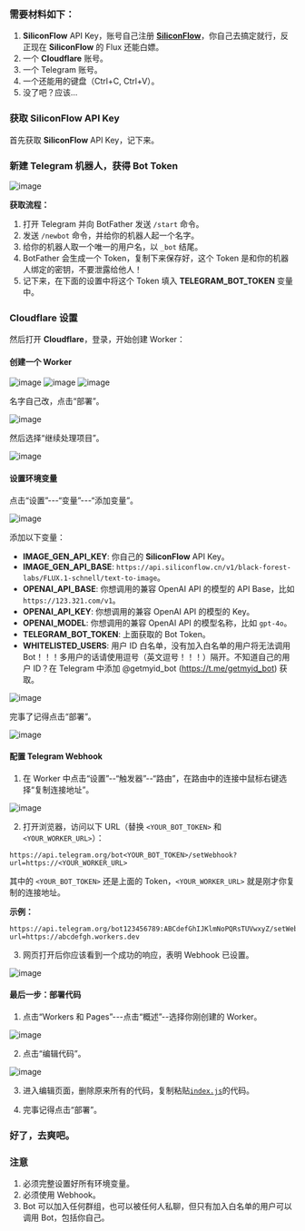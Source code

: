 ### 需要材料如下：

1. **SiliconFlow** API Key，账号自己注册 [**SiliconFlow**](https://siliconflow.cn/)，你自己去搞定就行，反正现在 **SiliconFlow** 的 Flux 还能白嫖。
2. 一个 **Cloudflare** 账号。
3. 一个 Telegram 账号。
4. 一个还能用的键盘（Ctrl+C, Ctrl+V）。
5. 没了吧？应该...

### 获取 SiliconFlow API Key

首先获取 **SiliconFlow** API Key，记下来。

### 新建 Telegram 机器人，获得 Bot Token

<img style="max-width: 600px;" alt="image" src="/doc/pics/tutorial/tutorial_1.png">

**获取流程：**

1. 打开 Telegram 并向 BotFather 发送 `/start` 命令。
2. 发送 `/newbot` 命令，并给你的机器人起一个名字。
3. 给你的机器人取一个唯一的用户名，以 `_bot` 结尾。
4. BotFather 会生成一个 Token，复制下来保存好，这个 Token 是和你的机器人绑定的密钥，不要泄露给他人！
5. 记下来，在下面的设置中将这个 Token 填入 **TELEGRAM_BOT_TOKEN** 变量中。

### Cloudflare 设置

然后打开 **Cloudflare**，登录，开始创建 Worker：

#### 创建一个 Worker

<img style="max-width: 600px;" alt="image" src="/doc/pics/tutorial/tutorial_2.png">

<img style="max-width: 600px;" alt="image" src="/doc/pics/tutorial/tutorial_3.png">

<img style="max-width: 600px;" alt="image" src="/doc/pics/tutorial/tutorial_4.png">

名字自己改，点击“部署”。

<img style="max-width: 600px;" alt="image" src="/doc/pics/tutorial/tutorial_5.png">

然后选择“继续处理项目”。

<img style="max-width: 600px;" alt="image" src="/doc/pics/tutorial/tutorial_6.png">

#### 设置环境变量

点击“设置”---“变量”---“添加变量”。

<img style="max-width: 600px;" alt="image" src="/doc/pics/tutorial/tutorial_7.png">

添加以下变量：


- **IMAGE_GEN_API_KEY**: 你自己的 **SiliconFlow** API Key。
- **IMAGE_GEN_API_BASE**: `https://api.siliconflow.cn/v1/black-forest-labs/FLUX.1-schnell/text-to-image`。
- **OPENAI_API_BASE**: 你想调用的兼容 OpenAI API 的模型的 API Base，比如 `https://123.321.com/v1`。
- **OPENAI_API_KEY**: 你想调用的兼容 OpenAI API 的模型的 Key。
- **OPENAI_MODEL**: 你想调用的兼容 OpenAI API 的模型名称，比如 `gpt-4o`。
- **TELEGRAM_BOT_TOKEN**: 上面获取的 Bot Token。
- **WHITELISTED_USERS**: 用户 ID 白名单，没有加入白名单的用户将无法调用 Bot！！！多用户的话请使用逗号（英文逗号！！！）隔开。不知道自己的用户 ID？在 Telegram 中添加 @getmyid_bot (https://t.me/getmyid_bot) 获取。

<img style="max-width: 600px;" alt="image" src="/doc/pics/tutorial/tutorial_8.png">

完事了记得点击“部署”。

<img style="max-width: 600px;" alt="image" src="/doc/pics/tutorial/tutorial_9.png">

#### 配置 Telegram Webhook

1. 在 Worker 中点击“设置”--“触发器”--“路由”，在路由中的连接中鼠标右键选择“复制连接地址”。

<img style="max-width: 600px;" alt="image" src="/doc/pics/tutorial/tutorial_10.png">


2. 打开浏览器，访问以下 URL（替换 `<YOUR_BOT_TOKEN>` 和 `<YOUR_WORKER_URL>`）：

```
https://api.telegram.org/bot<YOUR_BOT_TOKEN>/setWebhook?url=https://<YOUR_WORKER_URL>
```

其中的 `<YOUR_BOT_TOKEN>` 还是上面的 Token，`<YOUR_WORKER_URL>` 就是刚才你复制的连接地址。

**示例：**

```
https://api.telegram.org/bot123456789:ABCdefGhIJKlmNoPQRsTUVwxyZ/setWebhook?url=https://abcdefgh.workers.dev
```

3. 网页打开后你应该看到一个成功的响应，表明 Webhook 已设置。

<img style="max-width: 600px;" alt="image" src="/doc/pics/tutorial/tutorial_11.png">

#### 最后一步：部署代码

1. 点击“Workers 和 Pages”---点击“概述”--选择你刚创建的 Worker。

<img style="max-width: 600px;" alt="image" src="/doc/pics/tutorial/tutorial_12.png">

2. 点击“编辑代码”。

<img style="max-width: 600px;" alt="image" src="/doc/pics/tutorial/tutorial_13.png">

3. 进入编辑页面，删除原来所有的代码，复制粘贴[`index.js`](/index.js)的代码。

4. 完事记得点击“部署”。

### 好了，去爽吧。

### 注意

1. 必须完整设置好所有环境变量。
2. 必须使用 Webhook。
3. Bot 可以加入任何群组，也可以被任何人私聊，但只有加入白名单的用户可以调用 Bot，包括你自己。
